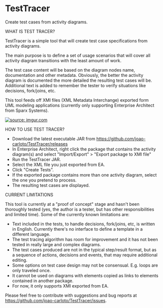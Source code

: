 # TestTracer
Create test cases from activity diagrams.


WHAT IS TEST TRACER?

TestTracer is a simple tool that will create test case specifications from activity diagrams.

The main purpose is to define a set of usage scenarios that will cover all activity diagram transitions with the least amount of work.

The test case content will be based on the diagram nodes name, documentation and other metadata.
Obviously, the better the activity diagram is documented the more detailed the resulting test cases will be.
Additional text is added to remember the tester to verify situations like decisions, fork/joins, etc.

This tool feeds off XMI files (XML Metadata Interchange) exported form UML modeling applications (currently only supporting Enterprise Architect from Sparx Systems).

<a href="http://imgur.com/f20ERob"><img src="http://i.imgur.com/f20ERob.png" title="source: imgur.com" /></a>

HOW TO USE TEST TRACER?

- Download the latest executable JAR from https://github.com/joao-carloto/TestTracer/releases
- In Enterprise Architect, right click the package that contains the activity diagram(s) and select "Import/Export" > "Export package to XMI file"
- Run the TestTracer JAR.
- Select the XML file you just exported from EA.
- Click "Create Tests".
- If the exported package contains more than one activity diagram, select the one you pretend to process.
- The resulting test cases are displayed.


CURRENT LIMITATIONS

This tool is currently at a "proof of concept" stage and hasn't been thoroughly tested (yes, the author is a tester, but has other responsibilities and limited time).
Some of the currently known limitations are:
- Text included in the tests, to handle decisions, fork/joins, etc, is written in English. Currently there's no interface to define a template in a different language.
- The test tracing algorithm has room for improvement and it has not been tested in really large and complex diagrams.
- The test cases produced are not in the typical step/result format, but as a sequence of actions, decisions and events, that may require additional editing.
- Some options on test case design may not be consensual. E.g. loops are only traveled once.
- It cannot be used on diagrams with elements copied as links to elements contained in another package.
- For now, it only supports XMI exported from EA.


Please feel free to contribute with suggestions and bug reports at https://github.com/joao-carloto/TestTracer/issues.
